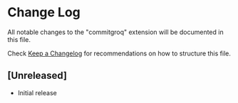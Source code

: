 # Change Log

All notable changes to the "commitgroq" extension will be documented in this file.

Check [Keep a Changelog](http://keepachangelog.com/) for recommendations on how to structure this file.

## [Unreleased]

- Initial release
